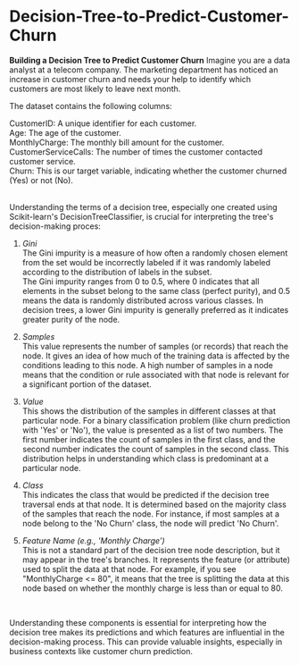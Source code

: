 # Decision-Tree-to-Predict-Customer-Churn

**Building a Decision Tree to Predict Customer Churn**
Imagine you are a data analyst at a telecom company. The marketing department has noticed an increase in customer churn and needs your help to identify which customers are most likely to leave next month.

The dataset contains the following columns:

CustomerID: A unique identifier for each customer.</br>
Age: The age of the customer.</br>
MonthlyCharge: The monthly bill amount for the customer.</br>
CustomerServiceCalls: The number of times the customer contacted customer service.</br>
Churn: This is our target variable, indicating whether the customer churned (Yes) or not (No).
</br>
</br>


Understanding the terms of a decision tree, especially one created using Scikit-learn's DecisionTreeClassifier, is crucial for interpreting the tree's decision-making proces:

1. *Gini*</br>
The Gini impurity is a measure of how often a randomly chosen element from the set would be incorrectly labeled if it was randomly labeled according to the distribution of labels in the subset.</br>
The Gini impurity ranges from 0 to 0.5, where 0 indicates that all elements in the subset belong to the same class (perfect purity), and 0.5 means the data is randomly distributed across various classes.
In decision trees, a lower Gini impurity is generally preferred as it indicates greater purity of the node.</br>

2. *Samples*</br>
This value represents the number of samples (or records) that reach the node.
It gives an idea of how much of the training data is affected by the conditions leading to this node.
A high number of samples in a node means that the condition or rule associated with that node is relevant for a significant portion of the dataset.</br>

3. *Value*</br>
This shows the distribution of the samples in different classes at that particular node.
For a binary classification problem (like churn prediction with 'Yes' or 'No'), the value is presented as a list of two numbers. The first number indicates the count of samples in the first class, and the second number indicates the count of samples in the second class.
This distribution helps in understanding which class is predominant at a particular node.</br>

4. *Class*</br>
This indicates the class that would be predicted if the decision tree traversal ends at that node.
It is determined based on the majority class of the samples that reach the node. For instance, if most samples at a node belong to the 'No Churn' class, the node will predict 'No Churn'.</br>

5. *Feature Name (e.g., 'Monthly Charge')*</br>
This is not a standard part of the decision tree node description, but it may appear in the tree's branches.
It represents the feature (or attribute) used to split the data at that node.
For example, if you see "MonthlyCharge <= 80", it means that the tree is splitting the data at this node based on whether the monthly charge is less than or equal to 80.</br>
</br>

Understanding these components is essential for interpreting how the decision tree makes its predictions and which features are influential in the decision-making process. This can provide valuable insights, especially in business contexts like customer churn prediction.
